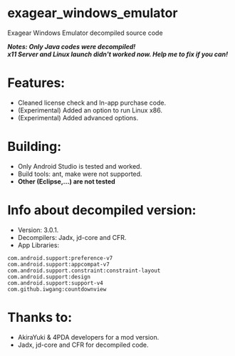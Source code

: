 # exagear_windows_emulator
Exagear Windows Emulator decompiled source code

***Notes: Only Java codes were decompiled!***
<br>
***x11 Server and Linux launch didn't worked now. Help me to fix if you can!***

# Features:
- Cleaned license check and In-app purchase code. 
- (Experimental) Added an option to run Linux x86.
- (Experimental) Added advanced options.

# Building:
- Only Android Studio is tested and worked.
- Build tools: ant, make were not supported.
- **Other (Eclipse,...) are not tested**

# Info about decompiled version:
- Version: 3.0.1.
- Decompilers: Jadx, jd-core and CFR.
- App Libraries:
```
com.android.support:preference-v7
com.android.support:appcompat-v7
com.android.support.constraint:constraint-layout
com.android.support:design
com.android.support:support-v4
com.github.iwgang:countdownview
```

# Thanks to:
- AkiraYuki & 4PDA developers for a mod version.
- Jadx, jd-core and CFR for decompiled code.
